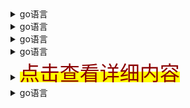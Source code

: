 <details>
	
<summary>go语言</summary>   
	
###### [mysql查询](https://blog.51cto.com/u_12723336/2652014)  
###### [mysql框架图](https://blog.51cto.com/u_12723336/2653779)  
###### [mysql课堂题目](https://gitee.com/zhj5551/go/blob/master/aa.md)  
###### [mysql查询汇总](https://blog.51cto.com/u_12723336/2735990)  
###### [成语大全](https://zhj5551.github.io/go/%E6%88%90%E8%AF%AD%E5%A4%A7%E5%85%A8.html)  
###### [ggg](http://m.biancheng.net/golang/)   
###### [golang菜鸟教程](https://m.runoob.com/go/)    
###### [bee工具的使用](https://beego.me/docs/install/bee.md)      
###### [go标准包](https://studygolang.com/pkgdoc)
###### [朝代顺序表](http://114.xixik.com/chinese-dynasties/)  
###### [高考满分作文](http://www.zxxk.com/gaokao/mfzw/)  

</details>
<details>
	
<summary>go语言</summary>   
	
###### [mysql查询](https://blog.51cto.com/u_12723336/2652014)  
###### [mysql框架图](https://blog.51cto.com/u_12723336/2653779)  
###### [mysql课堂题目](https://gitee.com/zhj5551/go/blob/master/aa.md)  
###### [mysql查询汇总](https://blog.51cto.com/u_12723336/2735990)  
###### [成语大全](https://zhj5551.github.io/go/%E6%88%90%E8%AF%AD%E5%A4%A7%E5%85%A8.html)  
###### [ggg](http://m.biancheng.net/golang/)   
###### [golang菜鸟教程](https://m.runoob.com/go/)    
###### [bee工具的使用](https://beego.me/docs/install/bee.md)      
###### [go标准包](https://studygolang.com/pkgdoc)
###### [朝代顺序表](http://114.xixik.com/chinese-dynasties/)  
###### [高考满分作文](http://www.zxxk.com/gaokao/mfzw/)  

</details><details>
	
<summary>go语言</summary>   
	
###### [mysql查询](https://blog.51cto.com/u_12723336/2652014)  
###### [mysql框架图](https://blog.51cto.com/u_12723336/2653779)  
###### [mysql课堂题目](https://gitee.com/zhj5551/go/blob/master/aa.md)  
###### [mysql查询汇总](https://blog.51cto.com/u_12723336/2735990)  
###### [成语大全](https://zhj5551.github.io/go/%E6%88%90%E8%AF%AD%E5%A4%A7%E5%85%A8.html)  
###### [ggg](http://m.biancheng.net/golang/)   
###### [golang菜鸟教程](https://m.runoob.com/go/)    
###### [bee工具的使用](https://beego.me/docs/install/bee.md)      
###### [go标准包](https://studygolang.com/pkgdoc)
###### [朝代顺序表](http://114.xixik.com/chinese-dynasties/)  
###### [高考满分作文](http://www.zxxk.com/gaokao/mfzw/)  

</details><details>
	
<summary>go语言</summary>   
	
###### [mysql查询](https://blog.51cto.com/u_12723336/2652014)  
###### [mysql框架图](https://blog.51cto.com/u_12723336/2653779)  
###### [mysql课堂题目](https://gitee.com/zhj5551/go/blob/master/aa.md)  
###### [mysql查询汇总](https://blog.51cto.com/u_12723336/2735990)  
###### [成语大全](https://zhj5551.github.io/go/%E6%88%90%E8%AF%AD%E5%A4%A7%E5%85%A8.html)  
###### [ggg](http://m.biancheng.net/golang/)   
###### [golang菜鸟教程](https://m.runoob.com/go/)    
###### [bee工具的使用](https://beego.me/docs/install/bee.md)      
###### [go标准包](https://studygolang.com/pkgdoc)
###### [朝代顺序表](http://114.xixik.com/chinese-dynasties/)  
###### [高考满分作文](http://www.zxxk.com/gaokao/mfzw/)  

</details><details>
	
<summary><mark><font color=darkred  size="6" >点击查看详细内容</font></mark> </summary>   
	
###### [mysql查询](https://blog.51cto.com/u_12723336/2652014)  
###### [mysql框架图](https://blog.51cto.com/u_12723336/2653779)  
###### [mysql课堂题目](https://gitee.com/zhj5551/go/blob/master/aa.md)  
###### [mysql查询汇总](https://blog.51cto.com/u_12723336/2735990)  
###### [成语大全](https://zhj5551.github.io/go/%E6%88%90%E8%AF%AD%E5%A4%A7%E5%85%A8.html)  
###### [ggg](http://m.biancheng.net/golang/)   
###### [golang菜鸟教程](https://m.runoob.com/go/)    
###### [bee工具的使用](https://beego.me/docs/install/bee.md)      
###### [go标准包](https://studygolang.com/pkgdoc)
###### [朝代顺序表](http://114.xixik.com/chinese-dynasties/)  
###### [高考满分作文](http://www.zxxk.com/gaokao/mfzw/)  

</details><details>
	
<summary>go语言</summary>   
	
###### [mysql查询](https://blog.51cto.com/u_12723336/2652014)  
###### [mysql框架图](https://blog.51cto.com/u_12723336/2653779)  
###### [mysql课堂题目](https://gitee.com/zhj5551/go/blob/master/aa.md)  
###### [mysql查询汇总](https://blog.51cto.com/u_12723336/2735990)  
###### [成语大全](https://zhj5551.github.io/go/%E6%88%90%E8%AF%AD%E5%A4%A7%E5%85%A8.html)  
###### [ggg](http://m.biancheng.net/golang/)   
###### [golang菜鸟教程](https://m.runoob.com/go/)    
###### [bee工具的使用](https://beego.me/docs/install/bee.md)      
###### [go标准包](https://studygolang.com/pkgdoc)
###### [朝代顺序表](http://114.xixik.com/chinese-dynasties/)  
###### [高考满分作文](http://www.zxxk.com/gaokao/mfzw/)  

</details>
